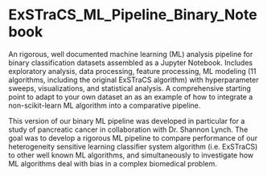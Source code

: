 # ExSTraCS_ML_Pipeline_Binary_Notebook
An rigorous, well documented machine learning (ML) analysis pipeline for binary classification datasets assembled as a Jupyter Notebook. Includes exploratory analysis, data processing, feature processing, ML modeling (11 algorithms, including the original ExSTraCS algorithm) with hyperparameter sweeps, visualizations, and statistical analysis. A comprehensive starting point to adapt to your own dataset an as an example of how to integrate a non-scikit-learn ML algorithm into a comparative pipeline.

This version of our binary ML pipeline was developed in particular for a study of pancreatic cancer in collaboration with Dr. Shannon Lynch.  The goal was to develop a rigorous ML pipeline to compare performance of our heterogeneity sensitive learning classifier system algorithm (i.e. ExSTraCS) to other well known ML algorithms, and simultaneously to investigate how ML algorithms deal with bias in a complex biomedical problem. 
